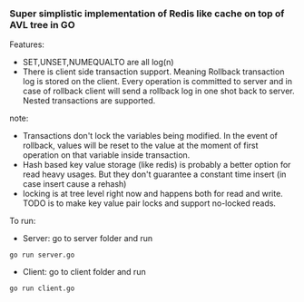 ### Super simplistic implementation of Redis like cache on top of AVL tree in GO

Features:
- SET,UNSET,NUMEQUALTO are all log(n)
- There is client side transaction support. Meaning Rollback transaction log is stored on the client. Every operation is committed to server and in case of rollback client will send a rollback log in one shot back to server. Nested transactions are supported.


note:
 - Transactions don't lock the variables being modified. In the event of rollback, values will be reset to the value at the moment of first operation on that variable inside transaction.
 - Hash based key value storage (like redis) is probably a better option for read heavy usages. But they don't guarantee a constant time insert (in case insert cause a rehash)
 - locking is at tree level right now and happens both for read and write. TODO is to make key value pair locks and support no-locked reads.

To run:
- Server: go to server folder and run
```
go run server.go
```
- Client: go to client folder and run
```
go run client.go
```